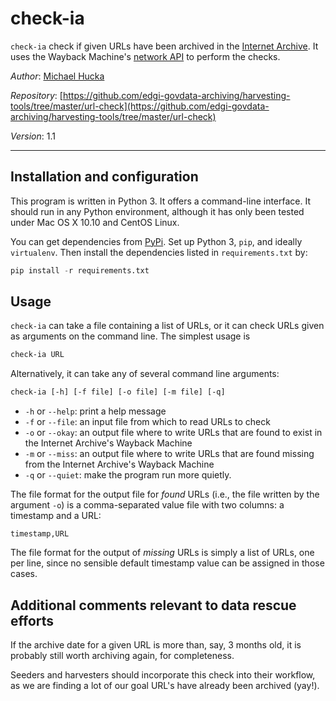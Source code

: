 check-ia
========

`check-ia` check if given URLs have been archived in the [Internet Archive](https://archive.org).  It uses the Wayback Machine's [network API](https://archive.org/help/wayback_api.php) to perform the checks.

*Author*:       [Michael Hucka](http://www.cds.caltech.edu/~mhucka)

*Repository*: [https://github.com/edgi-govdata-archiving/harvesting-tools/tree/master/url-check](https://github.com/edgi-govdata-archiving/harvesting-tools/tree/master/url-check)

*Version*:      1.1

----

Installation and configuration
------------------------------

This program is written in Python 3.  It offers a command-line interface.  It should run in any Python environment, although it has only been tested under Mac OS X 10.10 and CentOS Linux.

You can get dependencies from [PyPi](https://pypi.python.org).  Set up Python 3, `pip`, and ideally `virtualenv`.  Then install the dependencies listed in `requirements.txt` by:

```python
pip install -r requirements.txt
```


Usage
-----

`check-ia` can take a file containing a list of URLs, or it can check URLs given as arguments on the command line.  The simplest usage is

```csh
check-ia URL
```

Alternatively, it can take any of several command line arguments:

```csh
check-ia [-h] [-f file] [-o file] [-m file] [-q]
```

* `-h` or `--help`: print a help message
* `-f` or `--file`: an input file from which to read URLs to check
* `-o` or `--okay`: an output file where to write URLs that are found to exist in the Internet Archive's Wayback Machine
* `-m` or `--miss`: an output file where to write URLs that are found missing from  the Internet Archive's Wayback Machine
* `-q` or `--quiet`: make the program run more quietly.

The file format for the output file for *found* URLs (i.e., the file written by the argument `-o`) is a comma-separated value file with two columns: a timestamp and a URL:

```
timestamp,URL
```

The file format for the output of *missing* URLs is simply a list of URLs, one per line, since no sensible default timestamp value can be assigned in those cases.


Additional comments relevant to data rescue efforts
---------------------------------------------------

If the archive date for a given URL is more than, say, 3 months old, it is probably still worth archiving again, for completeness.

Seeders and harvesters should incorporate this check into their workflow, as we are finding a lot of our goal URL's have already been archived (yay!).
